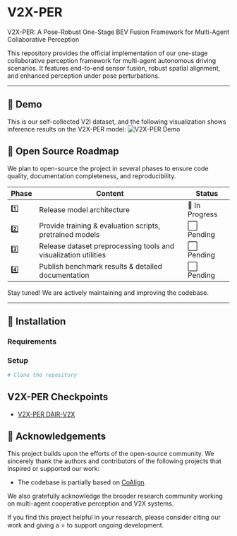 # V2X-PER
V2X-PER: A Pose-Robust One-Stage BEV Fusion Framework for Multi-Agent Collaborative Perception

This repository provides the official implementation of our one-stage collaborative perception framework for multi-agent autonomous driving scenarios. It features end-to-end sensor fusion, robust spatial alignment, and enhanced perception under pose perturbations.

---
## 🎥 Demo

This is our self-collected V2I dataset, and the following visualization shows inference results on the V2X-PER model:
![V2X-PER Demo](V2I_demo.gif)

## 📌 Open Source Roadmap

We plan to open-source the project in several phases to ensure code quality, documentation completeness, and reproducibility.

| Phase | Content                                                                 | Status     |
|-------|-------------------------------------------------------------------------|------------|
| 1️⃣   | Release model architecture                                               | 🔄 In Progress |
| 2️⃣   | Provide training & evaluation scripts, pretrained models                 | ⬜ Pending |
| 3️⃣   | Release dataset preprocessing tools and visualization utilities         | ⬜ Pending |
| 4️⃣   | Publish benchmark results & detailed documentation                       | ⬜ Pending |

Stay tuned! We are actively maintaining and improving the codebase.

---

## 🚀 Installation

### Requirements


### Setup

```bash
# Clone the repository
```
## V2X-PER Checkpoints

- [V2X-PER DAIR-V2X](https://pan.baidu.com/s/1jPaaAR8x9V-6CAeh4B-YLw?pwd=ue7k)


## 🙏 Acknowledgements

This project builds upon the efforts of the open-source community. We sincerely thank the authors and contributors of the following projects that inspired or supported our work:

- The codebase is partially based on [CoAlign](https://github.com/yifanlu0227/CoAlign).

We also gratefully acknowledge the broader research community working on multi-agent cooperative perception and V2X systems.

If you find this project helpful in your research, please consider citing our work and giving a ⭐️ to support ongoing development.




